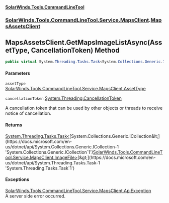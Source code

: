 #### [SolarWinds.Tools.CommandLineTool](index.md 'index')
### [SolarWinds.Tools.CommandLineTool.Service.MapsClient](index.md#SolarWinds.Tools.CommandLineTool.Service.MapsClient 'SolarWinds.Tools.CommandLineTool.Service.MapsClient').[MapsAssetsClient](MapsAssetsClient.md 'SolarWinds.Tools.CommandLineTool.Service.MapsClient.MapsAssetsClient')

## MapsAssetsClient.GetMapsImageListAsync(AssetType, CancellationToken) Method

```csharp
public virtual System.Threading.Tasks.Task<System.Collections.Generic.ICollection<SolarWinds.Tools.CommandLineTool.Service.MapsClient.ImageFile>> GetMapsImageListAsync(SolarWinds.Tools.CommandLineTool.Service.MapsClient.AssetType assetType, System.Threading.CancellationToken cancellationToken);
```
#### Parameters

<a name='SolarWinds.Tools.CommandLineTool.Service.MapsClient.MapsAssetsClient.GetMapsImageListAsync(SolarWinds.Tools.CommandLineTool.Service.MapsClient.AssetType,System.Threading.CancellationToken).assetType'></a>

`assetType` [SolarWinds.Tools.CommandLineTool.Service.MapsClient.AssetType](https://docs.microsoft.com/en-us/dotnet/api/SolarWinds.Tools.CommandLineTool.Service.MapsClient.AssetType 'SolarWinds.Tools.CommandLineTool.Service.MapsClient.AssetType')

<a name='SolarWinds.Tools.CommandLineTool.Service.MapsClient.MapsAssetsClient.GetMapsImageListAsync(SolarWinds.Tools.CommandLineTool.Service.MapsClient.AssetType,System.Threading.CancellationToken).cancellationToken'></a>

`cancellationToken` [System.Threading.CancellationToken](https://docs.microsoft.com/en-us/dotnet/api/System.Threading.CancellationToken 'System.Threading.CancellationToken')

A cancellation token that can be used by other objects or threads to receive notice of cancellation.

#### Returns
[System.Threading.Tasks.Task&lt;](https://docs.microsoft.com/en-us/dotnet/api/System.Threading.Tasks.Task-1 'System.Threading.Tasks.Task`1')[System.Collections.Generic.ICollection&lt;](https://docs.microsoft.com/en-us/dotnet/api/System.Collections.Generic.ICollection-1 'System.Collections.Generic.ICollection`1')[SolarWinds.Tools.CommandLineTool.Service.MapsClient.ImageFile](https://docs.microsoft.com/en-us/dotnet/api/SolarWinds.Tools.CommandLineTool.Service.MapsClient.ImageFile 'SolarWinds.Tools.CommandLineTool.Service.MapsClient.ImageFile')[&gt;](https://docs.microsoft.com/en-us/dotnet/api/System.Collections.Generic.ICollection-1 'System.Collections.Generic.ICollection`1')[&gt;](https://docs.microsoft.com/en-us/dotnet/api/System.Threading.Tasks.Task-1 'System.Threading.Tasks.Task`1')

#### Exceptions

[SolarWinds.Tools.CommandLineTool.Service.MapsClient.ApiException](https://docs.microsoft.com/en-us/dotnet/api/SolarWinds.Tools.CommandLineTool.Service.MapsClient.ApiException 'SolarWinds.Tools.CommandLineTool.Service.MapsClient.ApiException')  
A server side error occurred.